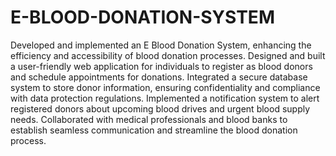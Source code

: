 # E-BLOOD-DONATION-SYSTEM
Developed and implemented an E Blood Donation System, enhancing the efficiency and accessibility of blood donation processes.
Designed and built a user-friendly web application for individuals to register as blood donors and schedule appointments for donations.
Integrated a secure database system to store donor information, ensuring confidentiality and compliance with data protection regulations.
Implemented a notification system to alert registered donors about upcoming blood drives and urgent blood supply needs.
Collaborated with medical professionals and blood banks to establish seamless communication and streamline the blood donation process.
